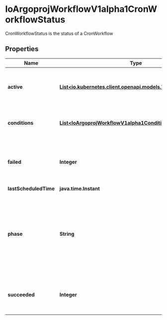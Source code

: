 

# IoArgoprojWorkflowV1alpha1CronWorkflowStatus

CronWorkflowStatus is the status of a CronWorkflow

## Properties

Name | Type | Description | Notes
------------ | ------------- | ------------- | -------------
**active** | [**List&lt;io.kubernetes.client.openapi.models.V1ObjectReference&gt;**](io.kubernetes.client.openapi.models.V1ObjectReference.md) | Active is a list of active workflows stemming from this CronWorkflow | 
**conditions** | [**List&lt;IoArgoprojWorkflowV1alpha1Condition&gt;**](IoArgoprojWorkflowV1alpha1Condition.md) | Conditions is a list of conditions the CronWorkflow may have | 
**failed** | **Integer** | Failed is a counter of how many times a child workflow terminated in failed or errored state | 
**lastScheduledTime** | **java.time.Instant** |  | 
**phase** | **String** | Phase defines the cron workflow phase. It is changed to Stopped when the stopping condition is achieved which stops new CronWorkflows from running | 
**succeeded** | **Integer** | Succeeded is a counter of how many times the child workflows had success | 



